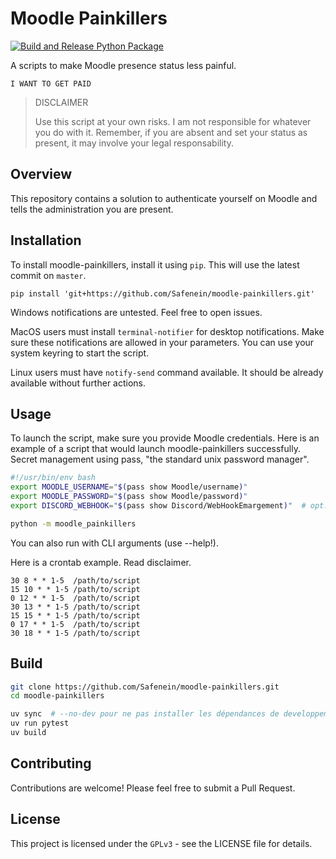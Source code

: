 # Moodle Painkillers

[![Build and Release Python Package](https://github.com/Safenein/moodle-painkillers/actions/workflows/build_release.yml/badge.svg)](https://github.com/Safenein/moodle-painkillers/actions/workflows/build_release.yml)

A scripts to make Moodle presence status less painful.

```
I WANT TO GET PAID
```

>DISCLAIMER
>
>Use this script at your own risks. I am not responsible for whatever you do with it.
>Remember, if you are absent and set your status as present, it may involve your legal responsability.

## Overview

This repository contains a solution to authenticate yourself on Moodle and tells the administration you are present.

## Installation

To install moodle-painkillers, install it using `pip`.
This will use the latest commit on `master`.

```
pip install 'git+https://github.com/Safenein/moodle-painkillers.git'
```

Windows notifications are untested. Feel free to open issues.

MacOS users must install `terminal-notifier` for desktop notifications.
Make sure these notifications are allowed in your parameters.
You can use your system keyring to start the script.

Linux users must have `notify-send` command available.
It should be already available without further actions.

## Usage

To launch the script, make sure you provide Moodle credentials.
Here is an example of a script that would launch moodle-painkillers successfully.
Secret management using pass, "the standard unix password manager".

```bash
#!/usr/bin/env bash
export MOODLE_USERNAME="$(pass show Moodle/username)"
export MOODLE_PASSWORD="$(pass show Moodle/password)"
export DISCORD_WEBHOOK="$(pass show Discord/WebHookEmargement)"  # opt. to enable discord webhook notification

python -m moodle_painkillers
```

You can also run with CLI arguments (use --help!).

Here is a crontab example. Read disclaimer.

```
30 8 * * 1-5  /path/to/script
15 10 * * 1-5 /path/to/script
0 12 * * 1-5  /path/to/script
30 13 * * 1-5 /path/to/script
15 15 * * 1-5 /path/to/script
0 17 * * 1-5  /path/to/script
30 18 * * 1-5 /path/to/script
```

## Build

```bash
git clone https://github.com/Safenein/moodle-painkillers.git
cd moodle-painkillers

uv sync  # --no-dev pour ne pas installer les dépendances de developpement.
uv run pytest
uv build
```

## Contributing

Contributions are welcome! Please feel free to submit a Pull Request.

## License

This project is licensed under the `GPLv3` - see the LICENSE file for details.
